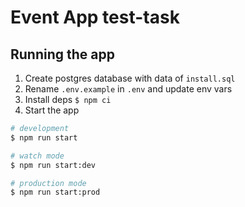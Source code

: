 # Event App test-task

## Running the app

1. Create postgres database with data of `install.sql`
2. Rename `.env.example` in `.env` and update env vars
3. Install deps `$ npm ci`
4. Start the app

```bash
# development
$ npm run start

# watch mode
$ npm run start:dev

# production mode
$ npm run start:prod
```
